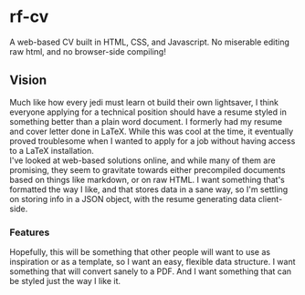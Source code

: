 # rf-cv
A web-based CV built in HTML, CSS, and Javascript. No miserable editing raw html, and no browser-side compiling!

## Vision
Much like how every jedi must learn ot build their own lightsaver, I think everyone applying for a technical position should have a resume styled in something better than a plain word document. I formerly had my resume and cover letter done in LaTeX. While this was cool at the time, it eventually proved troublesome when I wanted to apply for a job without having access to a LaTeX installation.  
I've looked at web-based solutions online, and while many of them are promising, they seem to gravitate towards either precompiled documents based on things like markdown, or on raw HTML. I want something that's formatted the way I like, and that stores data in a sane way, so I'm settling on storing info in a JSON object, with the resume generating data client-side.

### Features
Hopefully, this will be something that other people will want to use as inspiration or as a template, so I want an easy, flexible data structure. I want something that will convert sanely to a PDF. And I want something that can be styled just the way I like it. 
